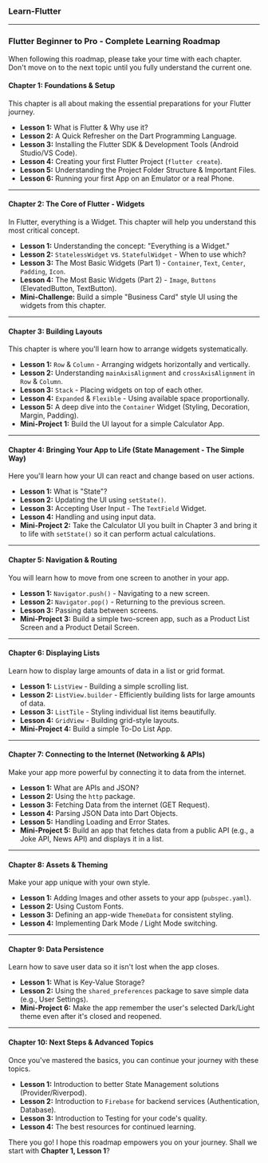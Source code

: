 ### Learn-Flutter

---

### Flutter Beginner to Pro - Complete Learning Roadmap

When following this roadmap, please take your time with each chapter. Don't move on to the next topic until you fully understand the current one.

#### **Chapter 1: Foundations & Setup**
This chapter is all about making the essential preparations for your Flutter journey.
* **Lesson 1:** What is Flutter & Why use it?
* **Lesson 2:** A Quick Refresher on the Dart Programming Language.
* **Lesson 3:** Installing the Flutter SDK & Development Tools (Android Studio/VS Code).
* **Lesson 4:** Creating your first Flutter Project (`flutter create`).
* **Lesson 5:** Understanding the Project Folder Structure & Important Files.
* **Lesson 6:** Running your first App on an Emulator or a real Phone.

---
#### **Chapter 2: The Core of Flutter - Widgets**
In Flutter, everything is a Widget. This chapter will help you understand this most critical concept.
* **Lesson 1:** Understanding the concept: "Everything is a Widget."
* **Lesson 2:** `StatelessWidget` vs. `StatefulWidget` - When to use which?
* **Lesson 3:** The Most Basic Widgets (Part 1) - `Container`, `Text`, `Center`, `Padding`, `Icon`.
* **Lesson 4:** The Most Basic Widgets (Part 2) - `Image`, `Buttons` (ElevatedButton, TextButton).
* **Mini-Challenge:** Build a simple "Business Card" style UI using the widgets from this chapter.

---
#### **Chapter 3: Building Layouts**
This chapter is where you'll learn how to arrange widgets systematically.
* **Lesson 1:** `Row` & `Column` - Arranging widgets horizontally and vertically.
* **Lesson 2:** Understanding `mainAxisAlignment` and `crossAxisAlignment` in `Row` & `Column`.
* **Lesson 3:** `Stack` - Placing widgets on top of each other.
* **Lesson 4:** `Expanded` & `Flexible` - Using available space proportionally.
* **Lesson 5:** A deep dive into the `Container` Widget (Styling, Decoration, Margin, Padding).
* **Mini-Project 1:** Build the UI layout for a simple Calculator App.

---
#### **Chapter 4: Bringing Your App to Life (State Management - The Simple Way)**
Here you'll learn how your UI can react and change based on user actions.
* **Lesson 1:** What is "State"?
* **Lesson 2:** Updating the UI using `setState()`.
* **Lesson 3:** Accepting User Input - The `TextField` Widget.
* **Lesson 4:** Handling and using input data.
* **Mini-Project 2:** Take the Calculator UI you built in Chapter 3 and bring it to life with `setState()` so it can perform actual calculations.

---
#### **Chapter 5: Navigation & Routing**
You will learn how to move from one screen to another in your app.
* **Lesson 1:** `Navigator.push()` - Navigating to a new screen.
* **Lesson 2:** `Navigator.pop()` - Returning to the previous screen.
* **Lesson 3:** Passing data between screens.
* **Mini-Project 3:** Build a simple two-screen app, such as a Product List Screen and a Product Detail Screen.

---
#### **Chapter 6: Displaying Lists**
Learn how to display large amounts of data in a list or grid format.
* **Lesson 1:** `ListView` - Building a simple scrolling list.
* **Lesson 2:** `ListView.builder` - Efficiently building lists for large amounts of data.
* **Lesson 3:** `ListTile` - Styling individual list items beautifully.
* **Lesson 4:** `GridView` - Building grid-style layouts.
* **Mini-Project 4:** Build a simple To-Do List App.

---
#### **Chapter 7: Connecting to the Internet (Networking & APIs)**
Make your app more powerful by connecting it to data from the internet.
* **Lesson 1:** What are APIs and JSON?
* **Lesson 2:** Using the `http` package.
* **Lesson 3:** Fetching Data from the internet (GET Request).
* **Lesson 4:** Parsing JSON Data into Dart Objects.
* **Lesson 5:** Handling Loading and Error States.
* **Mini-Project 5:** Build an app that fetches data from a public API (e.g., a Joke API, News API) and displays it in a list.

---
#### **Chapter 8: Assets & Theming**
Make your app unique with your own style.
* **Lesson 1:** Adding Images and other assets to your app (`pubspec.yaml`).
* **Lesson 2:** Using Custom Fonts.
* **Lesson 3:** Defining an app-wide `ThemeData` for consistent styling.
* **Lesson 4:** Implementing Dark Mode / Light Mode switching.

---
#### **Chapter 9: Data Persistence**
Learn how to save user data so it isn't lost when the app closes.
* **Lesson 1:** What is Key-Value Storage?
* **Lesson 2:** Using the `shared_preferences` package to save simple data (e.g., User Settings).
* **Mini-Project 6:** Make the app remember the user's selected Dark/Light theme even after it's closed and reopened.

---
#### **Chapter 10: Next Steps & Advanced Topics**
Once you've mastered the basics, you can continue your journey with these topics.
* **Lesson 1:** Introduction to better State Management solutions (Provider/Riverpod).
* **Lesson 2:** Introduction to `Firebase` for backend services (Authentication, Database).
* **Lesson 3:** Introduction to Testing for your code's quality.
* **Lesson 4:** The best resources for continued learning.

There you go! I hope this roadmap empowers you on your journey. Shall we start with **Chapter 1, Lesson 1**?
